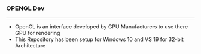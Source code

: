 ### OPENGL Dev
--------------

- OpenGL is an interface developed by GPU Manufacturers to use there GPU for rendering
- This Repository has been setup for Windows 10 and VS 19 for 32-bit Architecture
